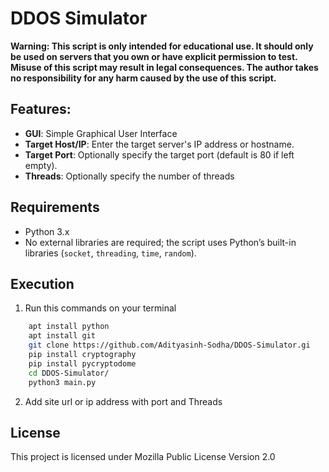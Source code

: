 # DDOS Simulator

**Warning: This script is only intended for educational use. It should only be used on servers that you own or have explicit permission to test. Misuse of this script may result in legal consequences. The author takes no responsibility for any harm caused by the use of this script.**



## Features:
- **GUI**: Simple Graphical User Interface
- **Target Host/IP**: Enter the target server's IP address or hostname.
- **Target Port**: Optionally specify the target port (default is 80 if left empty).
- **Threads**: Optionally specify the number of threads 



## Requirements
- Python 3.x
- No external libraries are required; the script uses Python’s built-in libraries (`socket`, `threading`, `time`, `random`).

## Execution 
1. Run this commands on your terminal
 ```bash
     apt install python
     apt install git
     git clone https://github.com/Adityasinh-Sodha/DDOS-Simulator.gi
     pip install cryptography
     pip install pycryptodome
     cd DDOS-Simulator/
     python3 main.py 
 ```
2. Add site url or ip address with port and Threads
## License
This project is licensed under Mozilla Public License Version 2.0
